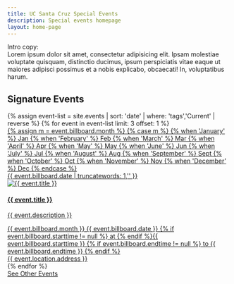 ```yaml
---
title: UC Santa Cruz Special Events
description: Special events homepage
layout: home-page
---
```


<section class="content-centered">
  <div class="grid-container large">
  <p>Intro copy: <br/>Lorem ipsum dolor sit amet, consectetur adipisicing elit. Ipsam molestiae voluptate quisquam, distinctio ducimus, ipsum perspiciatis vitae eaque ut maiores adipisci possimus et a nobis explicabo, obcaecati! In, voluptatibus harum.</p>
  </div>
</section>

<section id="main-content">
  <div class="grid-container large">
    <section class="heading">
      <h2 class="underline">Signature Events</h2>
    </section>
    <div class="events-card-list fade-out-siblings">
      {% assign event-list = site.events | sort: 'date' | where: 'tags','Current' | reverse %}
      {% for event in event-list limit: 3 offset: 1 %}
        <a class="events-card" href="{{site.baseurl}}{{ event.url }}.html">
          <div class="events-card-content">
            <div class="date">
              <div class="month">
                {% assign m = event.billboard.month %}
                {% case m %}
                {% when 'January' %} Jan
                {% when 'February' %} Feb
                {% when 'March' %} Mar
                {% when 'April' %} Apr
                {% when 'May' %} May
                {% when 'June' %} Jun
                {% when 'July' %} Jul
                {% when 'August' %} Aug
                {% when 'September' %} Sept
                {% when 'October' %} Oct
                {% when 'November' %} Nov
                {% when 'December' %} Dec
                {% endcase %}
              </div>
                <div class="day">{{ event.billboard.date | truncatewords: 1,'' }}</div>
              </div>
              <div class="inner">
                <div class="image">
                <img src="{{ site.baseurl }}{{ event.billboard.image }}" alt="{{ event.title }}"/>
                </div>
                <div class="card-content">
                  <h4 class="header underline">{{ event.title }}</h4>
                  <p class="event-description">{{ event.description }}</p>
                <div class="tags">
                  <span class="topics-title">
                    <div class="time">
                    <i class="fa fa-clock-o turquiose-text"></i>{{ event.billboard.month }} {{ event.billboard.date }} {% if event.billboard.starttime != null %} at {% endif %}{{ event.billboard.starttime }} 
                    {% if event.billboard.endtime != null %} to {{ event.billboard.endtime }} {% endif %}
                    </div>
                    <div class="location">
                      <i class="fa fa-map-marker turquiose-text"></i> {{ event.location.address }}
                    </div>
                  </span>
                </div>
              </div>
            </div>   
          </div>
        </a>
      {% endfor %}
    </div>
  </div>
  <div class="more no-border">
    <a class="primary button" href="https://events.ucsc.edu/">
      See Other Events
    </a>
  </div>
</section>
